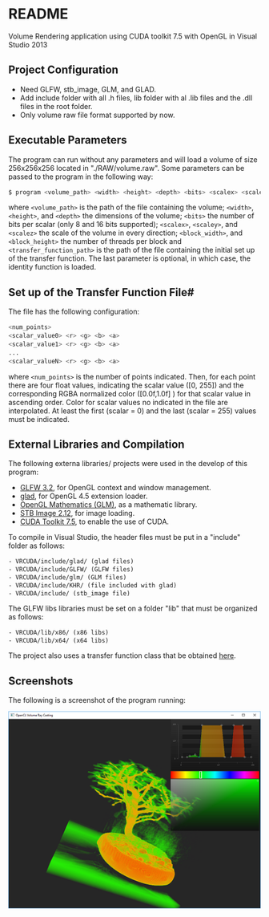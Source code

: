 # README #

Volume Rendering application using CUDA toolkit 7.5 with OpenGL in Visual Studio 2013

## Project Configuration ##
- Need GLFW, stb_image, GLM, and GLAD. 
- Add include folder with all .h files, lib folder with al .lib files and the .dll files in the root folder.
- Only volume raw file format supported by now.


## Executable Parameters #
The program can run without any parameters and will load a volume of size 256x256x256 located in "./RAW/volume.raw". Some parameters can be passed to the program in the following way: 

```sh
$ program <volume_path> <width> <height> <depth> <bits> <scalex> <scaley> <scalez> <block_width> <block_height> [<transfer_func_path>]
```

where `<volume_path>` is the path of the file containing the volume; `<width>`, `<height>`, and `<depth>` the dimensions of the volume; `<bits>` the number of bits per scalar (only 8 and 16 bits supported); `<scalex>`, `<scaley>`, and `<scalez>` the scale of the volume in every direction; `<block_width>`, and `<block_height>` the number of threads per block and `<transfer_function_path>` is the path of the file containing the initial set up of the transfer function. The last parameter is optional, in which case, the identity function is loaded.

## Set up of the Transfer Function File#

The file has the following configuration:

```sh
<num_points>
<scalar_value0> <r> <g> <b> <a>
<scalar_value1> <r> <g> <b> <a>
...
<scalar_valueN> <r> <g> <b> <a>
```

where  `<num_points>` is the number of points indicated. Then, for each point there are four float values, indicating the scalar value ([0, 255]) and the corresponding RGBA normalized color ([0.0f,1.0f] ) for that scalar value in ascending order. Color for scalar values no indicated in the file are interpolated. At least the first (scalar = 0) and the last (scalar = 255) values must be indicated.

## External Libraries and Compilation

The following externa libraries/ projects were used in the develop of this program:

* [GLFW 3.2](http://www.glfw.org/), for OpenGL context and window management.
* [glad](https://github.com/Dav1dde/glad), for OpenGL 4.5 extension loader.
* [OpenGL Mathematics (GLM)](http://glm.g-truc.net/), as a mathematic library.
* [STB Image 2.12](https://github.com/nothings/stb), for image loading.
* [CUDA Toolkit 7.5](https://developer.nvidia.com/cuda-toolkit), to enable the use of CUDA.

To compile in Visual Studio, the header files must be put in a "include" folder as follows:

    - VRCUDA/include/glad/ (glad files)
    - VRCUDA/include/GLFW/ (GLFW files)
    - VRCUDA/include/glm/ (GLM files)
	- VRCUDA/include/KHR/ (file included with glad)
	- VRCUDA/include/ (stb_image file)

The GLFW libs libraries must be set on a folder "lib" that must be organized as follows:

    - VRCUDA/lib/x86/ (x86 libs)
	- VRCUDA/lib/x64/ (x64 libs)
	
The project also uses a transfer function class that be obtained [here](https://github.com/franjaviersans/transfer-function-glfw3).

## Screenshots

The following is a screenshot of the program running:

<p align="center">
  <img src ="./screenshot/render.png" />
</p>